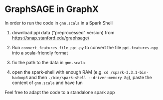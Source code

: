 # GraphSAGE in GraphX

In order to run the code in ``gnn.scala`` in a Spark Shell

1. download ppi data ("preprocessed" version) from https://snap.stanford.edu/graphsage/

2. Run ``convert_features_file_ppi.py`` to convert the file ``ppi-features.npy`` into a scala-friendly format

3. fix the path to the data in ``gnn.scala``

4. open the spark-shell with enough RAM (e.g. ``cd /spark-3.3.1-bin-hadoop3``
   and then ``./bin/spark-shell --driver-memory 8g``), paste the content of ``gnn.scala`` and have fun
   
Feel free to adapt the code to a standalone spark app